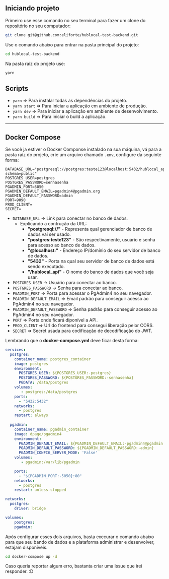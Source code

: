 ## **Iniciando projeto**

Primeiro use esse comando no seu terminal para fazer um clone do repositório no seu computador:

```bash
git clone git@github.com:eliforte/hublocal-test-backend.git
```
Use o comando abaixo para entrar na pasta principal do projeto:

```bash
cd hublocal-test-backend
```

Na pasta raiz do projeto use:

```bash
yarn
```

## **Scripts**

- <code>yarn</code> => Para instalar todas as dependências do projeto.
- <code>yarn start</code> => Para iniciar a aplicação em ambiente de produção.
- <code>yarn dev</code> => Para iniciar a aplicação em ambiente de desenvolvimento.
- <code>yarn build</code> => Para iniciar o build a aplicação.

***

## **Docker Compose**

  Se você ja estiver o Docker Componse instalado na sua máquina, vá para a pasta raiz do projeto, crie um arquivo chamado <code>.env</code>, configure da seguinte forma:

```env
DATABASE_URL="postgresql://postgres:teste123@localhost:5432/hublocal_api?schema=public"
POSTGRES_USER=postgres
POSTGRES_PASSWORD=senhasenha
PGADMIN_PORT=5050
PGADMIN_DEFAULT_EMAIL=pgadmin4@pgadmin.org
PGADMIN_DEFAULT_PASSWORD=admin
PORT=9090
PROD_CLIENT=
SECRET=
```

- <code>DATABASE_URL</code> -> Link para conectar no banco de dados.
  - Explicando a contrução da URL:
    - **"postgresql://"** - Representa qual gerenciador de banco de dados vai ser usado.
    - **"postgres:teste123"** - São respectivamente, usuário e senha para acesso ao banco de dados.
    - **"@localhost:"** - Endereço IP/domínio do seu servidor de banco de dados.
    - **"5432"** - Porta na qual seu servidor de banco de dados está sendo executado.
    - **"/hublocal_api"** - O nome do banco de dados que você seja usar.
- <code>POSTGRES_USER</code> -> Usuário para conectar ao banco.
- <code>POSTGRES_PASSWORD</code> -> Senha para conectar ao banco.
- <code>PGADMIN_PORT</code> => Porta para acessar o PgAdmin4 no seu navegador.
- <code>PGADMIN_DEFAULT_EMAIL</code> => Email padrão para conseguir acesso ao PgAdmin4 no seu navegador.
- <code>PGADMIN_DEFAULT_PASSWORD</code> => Senha padrão para conseguir acesso ao PgAdmin4 no seu navegador.
- <code>PORT</code> => Porta onde ficará diponível a API.
- <code>PROD_CLIENT</code> => Url do frontend para consegui liberação pelor CORS.
- <code>SECRET</code> => Secret usada para codificação de decodificação do JWT.

Lembrando que o **docker-compose.yml** deve ficar desta forma:

```yml
services:
  postgres:
    container_name: postgres_container
    image: postgres
    environment:
      POSTGRES_USER: ${POSTGRES_USER:-postgres}
      POSTGRES_PASSWORD: ${POSTGRES_PASSWORD:-senhasenha}
      PGDATA: /data/postgres
    volumes:
       - postgres:/data/postgres
    ports:
      - "5432:5432"
    networks:
      - postgres
    restart: always
  
  pgadmin:
    container_name: pgadmin_container
    image: dpage/pgadmin4
    environment:
      PGADMIN_DEFAULT_EMAIL: ${PGADMIN_DEFAULT_EMAIL:-pgadmin4@pgadmin.org}
      PGADMIN_DEFAULT_PASSWORD: ${PGADMIN_DEFAULT_PASSWORD:-admin}
      PGADMIN_CONFIG_SERVER_MODE: 'False'
    volumes:
       - pgadmin:/var/lib/pgadmin

    ports:
      - "${PGADMIN_PORT:-5050}:80"
    networks:
      - postgres
    restart: unless-stopped

networks:
  postgres:
    driver: bridge

volumes:
    postgres:
    pgadmin:
```

Após configurar esses dois arquivos, basta execurar o comando abaixo para que seu bando de dados e a plataforma administrar e desenvolver, estajam disponíveis. 

```bash
cd docker-compose up -d
```

Caso queria reportar algum erro, bastanta criar uma Issue que irei responder. :D